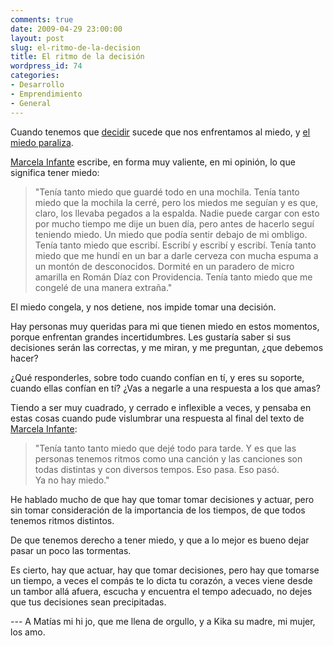 ```yaml
---
comments: true
date: 2009-04-29 23:00:00
layout: post
slug: el-ritmo-de-la-decision
title: El ritmo de la decisión
wordpress_id: 74
categories:
- Desarrollo
- Emprendimiento
- General
---
```


Cuando tenemos que [decidir](/2009/04/decidir.html) sucede que nos enfrentamos al miedo, y [el miedo paraliza](http://minfanteg.blogspot.com/2009/04/tenia-tanto-miedo.html).

[Marcela Infante](http://minfanteg.blogspot.com/2009/04/tenia-tanto-miedo.html) escribe, en forma muy  valiente, en mi opinión, lo que significa tener miedo:

> "Tenía tanto miedo que guardé todo en una mochila. Tenía tanto miedo que la mochila la cerré, pero los miedos me seguían y es que, claro, los llevaba pegados a la espalda. Nadie puede cargar con esto por mucho tiempo me dije un buen día, pero antes de hacerlo seguí teniendo miedo. Un miedo que podía sentir debajo de mi ombligo. Tenía tanto miedo que escribí. Escribí y escribí y escribí. Tenía tanto miedo que me hundí en un bar a darle cerveza con mucha espuma a un montón de desconocidos. Dormité en un paradero de micro amarilla en Román Díaz con Providencia. Tenía tanto miedo que me congelé de una manera extraña."


El miedo congela, y nos detiene, nos impide tomar una decisión.

Hay personas muy queridas para mi que tienen miedo en estos momentos, porque enfrentan grandes incertidumbres. Les gustaría saber si sus decisiones serán las correctas, y me miran, y me preguntan, ¿que debemos hacer?

¿Qué responderles, sobre todo cuando confían en tí, y eres su soporte, cuando ellas confían en tí? ¿Vas a negarle a una respuesta a los que amas?

Tiendo a ser muy cuadrado, y cerrado e inflexible a veces, y pensaba en estas cosas cuando pude vislumbrar una respuesta al final del texto de [Marcela Infante](http://minfanteg.blogspot.com/2009/04/tenia-tanto-miedo.html):


> "Tenía tanto tanto miedo que dejé todo para tarde. Y es que las personas tenemos ritmos como una canción y las canciones son todas distintas y con diversos tempos. Eso pasa. Eso pasó.  
Ya no hay miedo."

He hablado mucho de que hay que tomar tomar decisiones y actuar, pero sin tomar consideración de la importancia de los tiempos, de que todos tenemos ritmos distintos.

De que tenemos derecho a tener miedo, y que a lo mejor es bueno dejar pasar un poco las tormentas.


Es cierto, hay que actuar, hay que tomar decisiones, pero hay que tomarse un tiempo, a veces el compás te lo dicta tu corazón, a veces viene desde un tambor allá afuera, escucha y encuentra el tempo adecuado, no dejes que tus decisiones sean precipitadas.


--- A Matías mi hi jo, que me llena de orgullo, y a Kika su madre, mi mujer, los amo.
